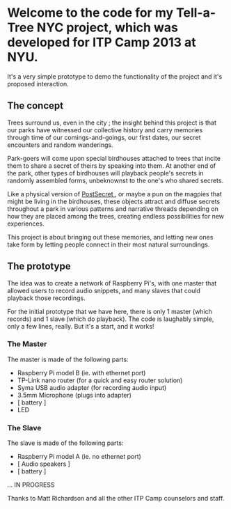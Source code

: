 # Welcome to the code for my Tell-a-Tree NYC project, which was developed for ITP Camp 2013 at NYU.

It's a very simple prototype to demo the functionality of the project and it's proposed interaction.

## The concept

Trees surround us, even in the city ; the insight behind this project is that our parks have witnessed our collective history and carry memories through time of our comings-and-goings, our first dates, our secret encounters and random wanderings. 

Park-goers will come upon special birdhouses attached to trees that incite them to share a secret of theirs by speaking into them.
At another end of the park, other types of birdhouses will playback people's secrets in randomly assembled forms, unbeknownst to the one's who shared secrets. 

Like a physical version of [ PostSecret ](http://www.postsecret.com/), or maybe a pun on the magpies that might be living in the birdhouses, these objects attract and diffuse secrets throughout a park in various patterns and narrative threads depending on how they are placed among the trees, creating endless possibilities for new experiences.

This project is about bringing out these memories, and letting new ones take form by letting people connect in their most natural surroundings.

## The prototype

The idea was to create a network of Raspberry Pi's, with one master that allowed users to record audio snippets, and many slaves that could playback those recordings.

For the initial prototype that we have here, there is only 1 master (which records) and 1 slave (which do playback). The code is laughably simple, only a few lines, really. But it's a start, and it works!

### The Master

The master is made of the following parts:
* Raspberry Pi model B (ie. with ethernet port)
* TP-Link nano router (for a quick and easy router solution)
* Syma USB audio adapter (for recording audio input)
* 3.5mm Microphone (plugs into adapter)
* [ battery ]
* LED

### The Slave

The slave is made of the following parts:
* Raspberry Pi model A (ie. no ethernet port)
* [ Audio speakers ]
* [ battery ]





... IN PROGRESS


Thanks to Matt Richardson and all the other ITP Camp counselors and staff.